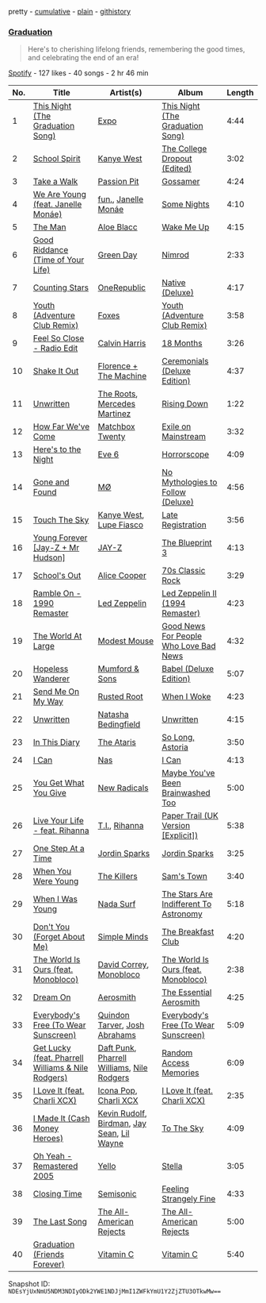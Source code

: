 pretty - [cumulative](/playlists/cumulative/5pxi1UkDk0BbUPDTPjmi4v.md) - [plain](/playlists/plain/5pxi1UkDk0BbUPDTPjmi4v) - [githistory](https://github.githistory.xyz/mackorone/spotify-playlist-archive/blob/main/playlists/plain/5pxi1UkDk0BbUPDTPjmi4v)

### [Graduation](https://open.spotify.com/playlist/5pxi1UkDk0BbUPDTPjmi4v)

> Here's to cherishing lifelong friends, remembering the good times, and celebrating the end of an era!

[Spotify](https://open.spotify.com/user/spotify) - 127 likes - 40 songs - 2 hr 46 min

| No. | Title | Artist(s) | Album | Length |
|---|---|---|---|---|
| 1 | [This Night \(The Graduation Song\)](https://open.spotify.com/track/5pwEM77tECkOCY0qSnzi96) | [Expo](https://open.spotify.com/artist/2CzN3HKHAGqFbKuGdVzVNZ) | [This Night \(The Graduation Song\)](https://open.spotify.com/album/2r4nNptMyml8kOnmzPFsvW) | 4:44 |
| 2 | [School Spirit](https://open.spotify.com/track/7pfZG6MftdOkFmWkOfl69d) | [Kanye West](https://open.spotify.com/artist/5K4W6rqBFWDnAN6FQUkS6x) | [The College Dropout \(Edited\)](https://open.spotify.com/album/0bSrRp502dZKkpwZa9F1MY) | 3:02 |
| 3 | [Take a Walk](https://open.spotify.com/track/4Sfa7hdVkqlM8UW5LsSY3F) | [Passion Pit](https://open.spotify.com/artist/7gjAu1qr5C2grXeQFFOGeh) | [Gossamer](https://open.spotify.com/album/14JU5SskmcyckE5I8PY6lv) | 4:24 |
| 4 | [We Are Young \(feat\. Janelle Monáe\)](https://open.spotify.com/track/7a86XRg84qjasly9f6bPSD) | [fun.](https://open.spotify.com/artist/5nCi3BB41mBaMH9gfr6Su0), [Janelle Monáe](https://open.spotify.com/artist/6ueGR6SWhUJfvEhqkvMsVs) | [Some Nights](https://open.spotify.com/album/7iycyHwOW2plljYIK6I1Zo) | 4:10 |
| 5 | [The Man](https://open.spotify.com/track/1PxTFIjG0IjuQDILHr4bXJ) | [Aloe Blacc](https://open.spotify.com/artist/0id62QV2SZZfvBn9xpmuCl) | [Wake Me Up](https://open.spotify.com/album/0if482kUiC3keYicipOGMh) | 4:15 |
| 6 | [Good Riddance \(Time of Your Life\)](https://open.spotify.com/track/6ORqU0bHbVCRjXm9AjyHyZ) | [Green Day](https://open.spotify.com/artist/7oPftvlwr6VrsViSDV7fJY) | [Nimrod](https://open.spotify.com/album/3x2uer6Xh0d5rF8toWpRDA) | 2:33 |
| 7 | [Counting Stars](https://open.spotify.com/track/1fh2TfUOtOoXEE8qQynYEC) | [OneRepublic](https://open.spotify.com/artist/5Pwc4xIPtQLFEnJriah9YJ) | [Native \(Deluxe\)](https://open.spotify.com/album/0G0vIGvVlJ3MtXunjqrbMY) | 4:17 |
| 8 | [Youth \(Adventure Club Remix\)](https://open.spotify.com/track/4n0isQrD9b9lOoSs7zKogy) | [Foxes](https://open.spotify.com/artist/7qRll6DYV06u2VuRPAVqug) | [Youth \(Adventure Club Remix\)](https://open.spotify.com/album/1gL6nx5KkeXNXJxaIvKVk7) | 3:58 |
| 9 | [Feel So Close \- Radio Edit](https://open.spotify.com/track/1gihuPhrLraKYrJMAEONyc) | [Calvin Harris](https://open.spotify.com/artist/7CajNmpbOovFoOoasH2HaY) | [18 Months](https://open.spotify.com/album/7w19PFbxAjwZ7UVNp9z0uT) | 3:26 |
| 10 | [Shake It Out](https://open.spotify.com/track/4lY95OMGb9WxP6IYut64ir) | [Florence + The Machine](https://open.spotify.com/artist/1moxjboGR7GNWYIMWsRjgG) | [Ceremonials \(Deluxe Edition\)](https://open.spotify.com/album/5SxudoALxEAVh9l83kSebx) | 4:37 |
| 11 | [Unwritten](https://open.spotify.com/track/0RnfaaA6SvVvBoZzIQ6pzT) | [The Roots](https://open.spotify.com/artist/78xUyw6FkVZrRAtziFdtdu), [Mercedes Martinez](https://open.spotify.com/artist/0IoH4QacS511QCu8Q08hj1) | [Rising Down](https://open.spotify.com/album/0sbolWcuxEasiY5sgNJD5X) | 1:22 |
| 12 | [How Far We've Come](https://open.spotify.com/track/0gbLfFlEyVHiKzlZIb0gce) | [Matchbox Twenty](https://open.spotify.com/artist/3Ngh2zDBRPEriyxQDAMKd1) | [Exile on Mainstream](https://open.spotify.com/album/0oFlNGmGpsFvvhBgnNPirh) | 3:32 |
| 13 | [Here's to the Night](https://open.spotify.com/track/4tgeQrPu5xkrnwErym2JsJ) | [Eve 6](https://open.spotify.com/artist/4Eqd24yS5YcxI8b6Xfuwr8) | [Horrorscope](https://open.spotify.com/album/2aO4ZbunEAG1iaw45Aiosv) | 4:09 |
| 14 | [Gone and Found](https://open.spotify.com/track/7bwugdPu3uLLy88PdEdgjK) | [MØ](https://open.spotify.com/artist/0bdfiayQAKewqEvaU6rXCv) | [No Mythologies to Follow \(Deluxe\)](https://open.spotify.com/album/13xRSfodlL3UtG3xSyL8u2) | 4:56 |
| 15 | [Touch The Sky](https://open.spotify.com/track/6mxyfdyF4LD7PctU3UNyjF) | [Kanye West](https://open.spotify.com/artist/5K4W6rqBFWDnAN6FQUkS6x), [Lupe Fiasco](https://open.spotify.com/artist/01QTIT5P1pFP3QnnFSdsJf) | [Late Registration](https://open.spotify.com/album/4GRDFQ9HRoO0by8H0r2a3I) | 3:56 |
| 16 | [Young Forever \[Jay\-Z + Mr Hudson\]](https://open.spotify.com/track/7nmArpOotJ431XYlJXI1vy) | [JAY\-Z](https://open.spotify.com/artist/3nFkdlSjzX9mRTtwJOzDYB) | [The Blueprint 3](https://open.spotify.com/album/03JboE7JdI2P2lZjzVFjUP) | 4:13 |
| 17 | [School's Out](https://open.spotify.com/track/4a9n3fDqGsV56Bjel7slWk) | [Alice Cooper](https://open.spotify.com/artist/3EhbVgyfGd7HkpsagwL9GS) | [70s Classic Rock](https://open.spotify.com/album/4LMCyx911631WjwnTs1DDN) | 3:29 |
| 18 | [Ramble On \- 1990 Remaster](https://open.spotify.com/track/3MODES4TNtygekLl146Dxd) | [Led Zeppelin](https://open.spotify.com/artist/36QJpDe2go2KgaRleHCDTp) | [Led Zeppelin II \(1994 Remaster\)](https://open.spotify.com/album/70lQYZtypdCALtFVlQAcvx) | 4:23 |
| 19 | [The World At Large](https://open.spotify.com/track/5op53ANI4exiWqFHKuwWxd) | [Modest Mouse](https://open.spotify.com/artist/1yAwtBaoHLEDWAnWR87hBT) | [Good News For People Who Love Bad News](https://open.spotify.com/album/0TGTGuc2vXv6ZECoAf52N0) | 4:32 |
| 20 | [Hopeless Wanderer](https://open.spotify.com/track/2MyqLgJ8Ek3ElMJlFu9G3K) | [Mumford & Sons](https://open.spotify.com/artist/3gd8FJtBJtkRxdfbTu19U2) | [Babel \(Deluxe Edition\)](https://open.spotify.com/album/1SKwteICgxOCIoqtCUqpR6) | 5:07 |
| 21 | [Send Me On My Way](https://open.spotify.com/track/6XK6Zw6JkFsHXzAcMWNiIr) | [Rusted Root](https://open.spotify.com/artist/2M3vnW1p5w4uPRkLYTbvdB) | [When I Woke](https://open.spotify.com/album/2LjYjQN5yVZYiZNDIVIKDf) | 4:23 |
| 22 | [Unwritten](https://open.spotify.com/track/4yMoRDq0mtu2QfTiAsOaP5) | [Natasha Bedingfield](https://open.spotify.com/artist/7o95ZoZt5ZYn31e9z1Hc0a) | [Unwritten](https://open.spotify.com/album/7lZ4XO8tuSG2AyGs0RKxhS) | 4:15 |
| 23 | [In This Diary](https://open.spotify.com/track/3B9W8NK6FiaNZCZFIzLdwo) | [The Ataris](https://open.spotify.com/artist/3LC8PXXgk7YtAIobtjSdNi) | [So Long, Astoria](https://open.spotify.com/album/6prPsuR3shSCqcxPB84dkg) | 3:50 |
| 24 | [I Can](https://open.spotify.com/track/3OCWwWabIuZcKdAhNGc77M) | [Nas](https://open.spotify.com/artist/20qISvAhX20dpIbOOzGK3q) | [I Can](https://open.spotify.com/album/18leL0QHzUIRI1110jyfG3) | 4:13 |
| 25 | [You Get What You Give](https://open.spotify.com/track/1Cwsd5xI8CajJz795oy4XF) | [New Radicals](https://open.spotify.com/artist/0Grjlu7ncIuCaSYvCs9fcd) | [Maybe You've Been Brainwashed Too](https://open.spotify.com/album/13btXEnBerpA1UjIVtsMAR) | 5:00 |
| 26 | [Live Your Life \- feat\. Rihanna](https://open.spotify.com/track/6Ldj81kZ3F1kt7RMEBJfPw) | [T.I.](https://open.spotify.com/artist/4OBJLual30L7gRl5UkeRcT), [Rihanna](https://open.spotify.com/artist/5pKCCKE2ajJHZ9KAiaK11H) | [Paper Trail \(UK Version \[Explicit\]\)](https://open.spotify.com/album/60xROKXShJhHxv1hhJkVi0) | 5:38 |
| 27 | [One Step At a Time](https://open.spotify.com/track/5o4W6yWSJD9e9Ea8YC9WjF) | [Jordin Sparks](https://open.spotify.com/artist/2AQjGvtT0pFYfxR3neFcvz) | [Jordin Sparks](https://open.spotify.com/album/6JCNOvp9UeMrFuXwNW0JW6) | 3:25 |
| 28 | [When You Were Young](https://open.spotify.com/track/70wYA8oYHoMzhRRkARoMhU) | [The Killers](https://open.spotify.com/artist/0C0XlULifJtAgn6ZNCW2eu) | [Sam's Town](https://open.spotify.com/album/4o3RJndRhHxkieQzQGhmbw) | 3:40 |
| 29 | [When I Was Young](https://open.spotify.com/track/0a2GDq8IJALkj6RLPGieaq) | [Nada Surf](https://open.spotify.com/artist/11zHPjHnZN0ACA50rSnTcy) | [The Stars Are Indifferent To Astronomy](https://open.spotify.com/album/6V8jRx96VyVtrGmoovIghx) | 5:18 |
| 30 | [Don't You \(Forget About Me\)](https://open.spotify.com/track/6yEAAIEHu4GcUFptg5W9kI) | [Simple Minds](https://open.spotify.com/artist/6hN9F0iuULZYWXppob22Aj) | [The Breakfast Club](https://open.spotify.com/album/2yrEJ5xNvTdEEFuTtcku9M) | 4:20 |
| 31 | [The World Is Ours \(feat\. Monobloco\)](https://open.spotify.com/track/6lyyaNes11kJLrhlPmtF3P) | [David Correy](https://open.spotify.com/artist/73Tg5BxH6c3D3C6qIrkrmB), [Monobloco](https://open.spotify.com/artist/4EU2koSlyxLmiyslykCis5) | [The World Is Ours \(feat\. Monobloco\)](https://open.spotify.com/album/4hjQKBMsRnf9wyVRrHpE0p) | 2:38 |
| 32 | [Dream On](https://open.spotify.com/track/07KHJvlYBeQVqrmifTEqEp) | [Aerosmith](https://open.spotify.com/artist/7Ey4PD4MYsKc5I2dolUwbH) | [The Essential Aerosmith](https://open.spotify.com/album/0YlgzYfI3a1OrGBBN0wWTG) | 4:25 |
| 33 | [Everybody's Free \(To Wear Sunscreen\)](https://open.spotify.com/track/1TQ6a2NEA8LmKfgf0yeBvT) | [Quindon Tarver](https://open.spotify.com/artist/0dfkF1i9s8ZyOAKbV572T7), [Josh Abrahams](https://open.spotify.com/artist/2C18qcP3k1dkMJpByV6rZX) | [Everybody's Free \(To Wear Sunscreen\)](https://open.spotify.com/album/30NOuZiJRlawF26dmWVaJo) | 5:09 |
| 34 | [Get Lucky \(feat\. Pharrell Williams & Nile Rodgers\)](https://open.spotify.com/track/69kOkLUCkxIZYexIgSG8rq) | [Daft Punk](https://open.spotify.com/artist/4tZwfgrHOc3mvqYlEYSvVi), [Pharrell Williams](https://open.spotify.com/artist/2RdwBSPQiwcmiDo9kixcl8), [Nile Rodgers](https://open.spotify.com/artist/3yDIp0kaq9EFKe07X1X2rz) | [Random Access Memories](https://open.spotify.com/album/4m2880jivSbbyEGAKfITCa) | 6:09 |
| 35 | [I Love It \(feat\. Charli XCX\)](https://open.spotify.com/track/3VZQshi4COChhXaz7cLP02) | [Icona Pop](https://open.spotify.com/artist/1VBflYyxBhnDc9uVib98rw), [Charli XCX](https://open.spotify.com/artist/25uiPmTg16RbhZWAqwLBy5) | [I Love It \(feat\. Charli XCX\)](https://open.spotify.com/album/5hf74KpfuwSJXVs85k3dVI) | 2:35 |
| 36 | [I Made It \(Cash Money Heroes\)](https://open.spotify.com/track/6H2wnX7ytNeCKERIVqCwgs) | [Kevin Rudolf](https://open.spotify.com/artist/0Chxmm4XMM87mJOHvyiUzL), [Birdman](https://open.spotify.com/artist/35sCXuy5gN6Or69rZ9vqBs), [Jay Sean](https://open.spotify.com/artist/4pADjHPWyrlAF0FA7joK2H), [Lil Wayne](https://open.spotify.com/artist/55Aa2cqylxrFIXC767Z865) | [To The Sky](https://open.spotify.com/album/09z9vmYEO8levsGRqEgg8P) | 4:09 |
| 37 | [Oh Yeah \- Remastered 2005](https://open.spotify.com/track/42SYMWISn7xUpTNPLw9V5E) | [Yello](https://open.spotify.com/artist/3xgj17ZsWxxU86S4qlWvOi) | [Stella](https://open.spotify.com/album/6FkITDf23iOvE8DRhrhWM0) | 3:05 |
| 38 | [Closing Time](https://open.spotify.com/track/087OBLtoeS3Q6j0k6tMNAI) | [Semisonic](https://open.spotify.com/artist/1TqQi97nqeiuOJrIFv5Sw0) | [Feeling Strangely Fine](https://open.spotify.com/album/10EiZk1JUeEcIVXHdYkrGp) | 4:33 |
| 39 | [The Last Song](https://open.spotify.com/track/1agT1o2mpJ3GHusAE8q0FX) | [The All\-American Rejects](https://open.spotify.com/artist/3vAaWhdBR38Q02ohXqaNHT) | [The All\-American Rejects](https://open.spotify.com/album/6sPphURA5x4AkQXudmstAi) | 5:00 |
| 40 | [Graduation \(Friends Forever\)](https://open.spotify.com/track/45V4Mk7vZV2b9JfSWuUX9m) | [Vitamin C](https://open.spotify.com/artist/3OsUvoKmZA2gw8rETtxGlz) | [Vitamin C](https://open.spotify.com/album/1LbkPqgfdATHN9nonNp1np) | 5:40 |

Snapshot ID: `NDEsYjUxNmU5NDM3NDIyODk2YWE1NDJjMmI1ZWFkYmU1Y2ZjZTU3OTkwMw==`
